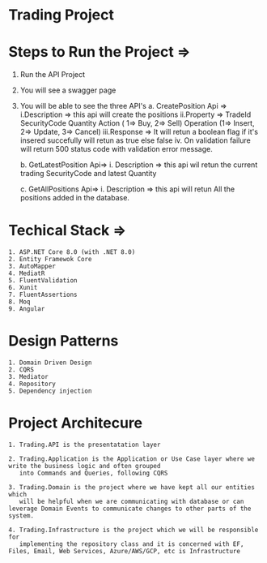 # Trading Project

# Steps to Run the Project =>
1. Run the API Project
2. You will see a swagger page
3. You will be able to see the three API's
	a. CreatePosition Api =>
		   i.Description => this api will create the positions 
		   ii.Property => TradeId 
					  SecurityCode
					  Quantity
					  Action ( 1=> Buy, 2=> Sell)
					  Operation (1=> Insert, 2=> Update, 3=> Cancel)
		   iii.Response => It will retun a boolean flag if it's insered succefully will retun as true else false
		   iv. On validation failure will return 500 status code with validation error message.
		   
	b. GetLatestPosition Api=>
	       i. Description =>  this api wil retun the current trading SecurityCode and latest Quantity

    c. GetAllPositions Api=>
	       i. Description =>  this api will retun All the positions added in the database.
		   
		   

 # Techical Stack =>
	1. ASP.NET Core 8.0 (with .NET 8.0)
	2. Entity Framewok Core
	3. AutoMapper
	4. MediatR
	5. FluentValidation
	6. Xunit
	7. FluentAssertions
	8. Moq
	9. Angular	


 # Design Patterns
    1. Domain Driven Design
	2. CQRS
	3. Mediator
	4. Repository 
	5. Dependency injection
   
 # Project Architecure
    1. Trading.API is the presentatation layer
    
	2. Trading.Application is the Application or Use Case layer where we write the business logic and often grouped 
	   into Commands and Queries, following CQRS
    
	3. Trading.Domain is the project where we have kept all our entities which 
	   will be helpful when we are communicating with database or can leverage Domain Events to communicate changes to other parts of the system.
    
	4. Trading.Infrastructure is the project which we will be responsible for 
	   implementing the repository class and it is concerned with EF, Files, Email, Web Services, Azure/AWS/GCP, etc is Infrastructure
   
	   